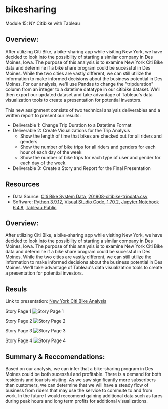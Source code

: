 # bikesharing
Module 15: NY Citibike with Tableau

## Overview: 
After utilizing Citi Bike, a bike-sharing app while visiting New York, we have decided to look into the possibility of starting a similar company in Des Moines, Iowa. The purpose of this analysis is to examine New York Citi Bike data and determine if a bike share brogram could be sucessful in Des Moines. While the two cities are vastly different, we can still utilize the information to make informed decisions about the business potential in Des Moines. For our analysis, we'll use Pandas to change the "tripduration" column from an integer to a datetime datatype in our citibike dataset. We'll then export our updated dataset and take advantage of Tableau's data visualization tools to create a presentation for potential investors. 

This new assignment consists of two technical analysis deliverables and a written report to present our results:
- Deliverable 1: Change Trip Duration to a Datetime Format
- Deliverable 2: Create Visualizations for the Trip Analysis
    - Show the length of time that bikes are checked out for all riders and genders
    - Show the number of bike trips for all riders and genders for each hour of each day of the week
    - Show the number of bike trips for each type of user and gender for each day of the week.
- Deliverable 3: Create a Story and Report for the Final Presentation

## Resources
- Data Source: [Citi Bike System Data](https://ride.citibikenyc.com/system-data), [201908-citibike-tripdata.csv](https://s3.amazonaws.com/tripdata/201908-citibike-tripdata.csv.zip)
- Software: [Python 3.9.12](https://www.python.org/downloads/release/python-3912/), [Visual Studio Code, 1.70.2](https://code.visualstudio.com/updates/v1_70), [Jupyter Notebook 6.4.8](https://jupyter-notebook.readthedocs.io/_/downloads/en/v6.4.8/pdf/), [Tableau Public](https://public.tableau.com/app/discover)

## Overview: 
After utilizing Citi Bike, a bike-sharing app while visiting New York, we have decided to look into the possibility of starting a similar company in Des Moines, Iowa. The purpose of this analysis is to examine New York Citi Bike data and determine if a bike share brogram could be sucessful in Des Moines. While the two cities are vastly different, we can still utilize the information to make informed decisions about the business potential in Des Moines. We'll take advantage of Tableau's data visualization tools to create a presentation for potential investors.

## Resuls
Link to presentation: [New York Citi Bike Analysis](https://public.tableau.com/app/profile/alexandra.brody/viz/NewYorkCitiBikeAnalysis_16753253177960/NewYorkCitiBikeAnalysis)

Story Page 1
![Story Page 1](https://user-images.githubusercontent.com/111623064/216893162-252263a5-8dd4-4e9f-adda-c727af472a8d.png)

Story Page 2
![Story Page 2](https://user-images.githubusercontent.com/111623064/216893193-058f47ec-2a01-4c37-9ff6-8934c60eeac6.png)

Story Page 3
![Story Page 3](https://user-images.githubusercontent.com/111623064/216893217-33b65048-040c-43c4-a155-fcf5c03dcf89.png)

Story Page 4
![Story Page 4](https://user-images.githubusercontent.com/111623064/216893218-395d350c-999c-4913-8586-8aa467f47121.png)

## Summary & Reccomendations: 
Based on our analysis, we can infer that a bike-sharing program in Des Moines could be both sucessful and profitable. There is a demand for both residents and tourists visiting. As we saw significantly more subscribers than customers, we can determine that we will have a steady flow of business from riders that may use the service to commute to and from work. In the future I would reccomend gaining additional data such as fares during peak hours and long term profits for additional visualizations. 

